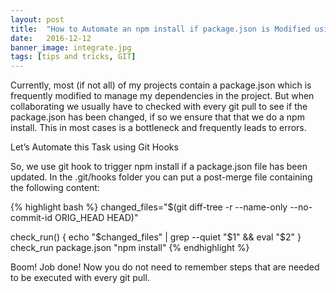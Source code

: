 ```yaml
---
layout: post
title:  "How to Automate an npm install if package.json is Modified using Git Hooks"
date:   2016-12-12
banner_image: integrate.jpg
tags: [tips and tricks, GIT]
---
```


Currently, most (if not all) of my projects contain a package.json which is frequently modified to manage my dependencies in the project. But when collaborating we usually have to checked with every git pull to see if the package.json has been changed, if so we ensure that that we do a npm install. This in most cases is a bottleneck and frequently leads to errors.

<!--more-->

Let’s Automate this Task using Git Hooks

So, we use git hook to trigger npm install if a package.json file has been updated. In the .git/hooks folder you can put a post-merge file containing the following content:

{% highlight bash %}
changed_files="$(git diff-tree -r --name-only --no-commit-id ORIG_HEAD HEAD)"

check_run() {
    echo "$changed_files" | grep --quiet "$1" && eval "$2"
}
check_run package.json "npm install"
{% endhighlight %}

Boom! Job done! Now you do not need to remember steps that are needed to be executed with every git pull.